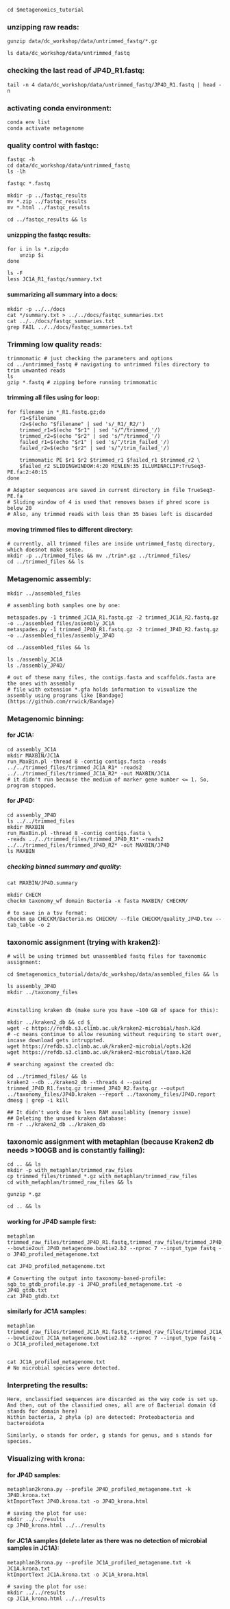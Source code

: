     cd $metagenomics_tutorial

### unzipping raw reads:

    gunzip data/dc_workshop/data/untrimmed_fastq/*.gz

    ls data/dc_workshop/data/untrimmed_fastq

### checking the last read of JP4D_R1.fastq:

    tail -n 4 data/dc_workshop/data/untrimmed_fastq/JP4D_R1.fastq | head -n


### activating conda environment: 

    conda env list
    conda activate metagenome

### quality control with fastqc:
    
    fastqc -h
    cd data/dc_workshop/data/untrimmed_fastq
    ls -lh

    fastqc *.fastq

    mkdir -p ../fastqc_results
    mv *.zip ../fastqc_results
    mv *.html ../fastqc_results

    cd ../fastqc_results && ls
    
#### unizpping the fastqc results:

    for i in ls *.zip;do
        unzip $i
    done

    ls -F
    less JC1A_R1_fastqc/summary.txt

#### summarizing all summary into a docs:

    mkdir -p ../../docs
    cat */summary.txt > ../../docs/fastqc_summaries.txt
    cat ../../docs/fastqc_summaries.txt
    grep FAIL ../../docs/fastqc_summaries.txt


### Trimming low quality reads:

    trimmomatic # just checking the parameters and options
    cd ../untrimmed_fastq # navigating to untrimmed files directory to trim unwanted reads
    ls
    gzip *.fastq # zipping before running trimmomatic


#### trimming all files using for loop:

    for filename in *_R1.fastq.gz;do   
        r1=$filename
        r2=$(echo "$filename" | sed 's/_R1/_R2/')
        trimmed_r1=$(echo "$r1" | sed 's/^/trimmed_'/)
        trimmed_r2=$(echo "$r2" | sed 's/^/trimmed_'/)
        failed_r1=$(echo "$r1" | sed 's/^/trim_failed_'/)
        failed_r2=$(echo "$r2" | sed 's/^/trim_failed_'/)
    
        trimmomatic PE $r1 $r2 $trimmed_r1 $failed_r1 $trimmed_r2 \
        $failed_r2 SLIDINGWINDOW:4:20 MINLEN:35 ILLUMINACLIP:TruSeq3-PE.fa:2:40:15
    done

    # Adapter sequences are saved in current directory in file TrueSeq3-PE.fa
    # Sliding window of 4 is used that removes bases if phred score is below 20
    # Also, any trimmed reads with less than 35 bases left is discarded

#### moving trimmed files to different directory:

    # currently, all trimmed files are inside untrimmed_fastq directory, which doesnot make sense.
    mkdir -p ../trimmed_files && mv ./trim*.gz ../trimmed_files/
    cd ../trimmed_files && ls

### Metagenomic assembly:

    mkdir ../assembled_files
    
    # assembling both samples one by one:
    
    metaspades.py -1 trimmed_JC1A_R1.fastq.gz -2 trimmed_JC1A_R2.fastq.gz -o ../assembled_files/assembly_JC1A
    metaspades.py -1 trimmed_JP4D_R1.fastq.gz -2 trimmed_JP4D_R2.fastq.gz -o ../assembled_files/assembly_JP4D

    cd ../assembled_files && ls

    ls ./assembly_JC1A
    ls ./assembly_JP4D/

    # out of these many files, the contigs.fasta and scaffolds.fasta are the ones with assembly
    # file with extension *.gfa holds information to visualize the assembly using programs like [Bandage](https://github.com/rrwick/Bandage)

### Metagenomic binning:
    
#### for JC1A:
    cd assembly_JC1A
    mkdir MAXBIN/JC1A
    run_MaxBin.pl -thread 8 -contig contigs.fasta -reads ../../trimmed_files/trimmed_JC1A_R1* -reads2 ../../trimmed_files/trimmed_JC1A_R2* -out MAXBIN/JC1A
    # it didn't run because the medium of marker gene number <= 1. So, program stopped.

#### for JP4D: 

    cd assembly_JP4D
    ls ../../trimmed_files
    mkdir MAXBIN
    run_MaxBin.pl -thread 8 -contig contigs.fasta \
    -reads ../../trimmed_files/trimmed_JP4D_R1* -reads2 ../../trimmed_files/trimmed_JP4D_R2* -out MAXBIN/JP4D
    ls MAXBIN

##### checking binned summary and quality:

    cat MAXBIN/JP4D.summary
    
    mkdir CHECM
    checkm taxonomy_wf domain Bacteria -x fasta MAXBIN/ CHECKM/

    # to save in a tsv format:
    checkm qa CHECKM/Bacteria.ms CHECKM/ --file CHECKM/quality_JP4D.txv --tab_table -o 2
    



### taxonomic assignment (trying with kraken2):

    # will be using trimmed but unassembled fastq files for taxonomic assignment:

    cd $metagenomics_tutorial/data/dc_workshop/data/assembled_files && ls
    
    ls assembly_JP4D
    mkdir ../taxonomy_files
    

    #installing kraken db (make sure you have ~100 GB of space for this):
   
    mkdir ../kraken2_db && cd $_
    wget -c https://refdb.s3.climb.ac.uk/kraken2-microbial/hash.k2d 
    # -c means continue to allow resuming without requiring to start over, incase download gets intruppted.
    wget https://refdb.s3.climb.ac.uk/kraken2-microbial/opts.k2d
    wget https://refdb.s3.climb.ac.uk/kraken2-microbial/taxo.k2d
    
    # searching against the created db:

    cd ../trimmed_files/ && ls
    kraken2 --db ../kraken2_db --threads 4 --paired trimmed_JP4D_R1.fastq.gz trimmed_JP4D_R2.fastq.gz --output ../taxonomy_files/JP4D.kraken --report ../taxonomy_files/JP4D.report
    dmesg | grep -i kill
    
    ## It didn't work due to less RAM availablity (memory issue)
    ## Deleting the unused kraken database: 
    rm -r ../kraken2_db ../kraken_db
    

### taxonomic assignment with metaphlan (because Kraken2 db needs >100GB and is constantly failing):
    
    cd .. && ls
    mkdir -p with_metaphlan/trimmed_raw_files
    cp trimmed_files/trimmed_*.gz with_metaphlan/trimmed_raw_files
    cd with_metaphlan/trimmed_raw_files && ls

    gunzip *.gz
    
    cd .. && ls
    
#### working for JP4D sample first:

    metaphlan trimmed_raw_files/trimmed_JP4D_R1.fastq,trimmed_raw_files/trimmed_JP4D_R2.fastq --bowtie2out JP4D_metagenome.bowtie2.b2 --nproc 7 --input_type fastq -o JP4D_profiled_metagenome.txt

    cat JP4D_profiled_metagenome.txt

    # Converting the output into taxonomy-based-profile:
    sgb_to_gtdb_profile.py -i JP4D_profiled_metagenome.txt -o JP4D_gtdb.txt
    cat JP4D_gtdb.txt

#### similarly for JC1A samples:

    metaphlan trimmed_raw_files/trimmed_JC1A_R1.fastq,trimmed_raw_files/trimmed_JC1A_R2.fastq --bowtie2out JC1A_metagenome.bowtie2.b2 --nproc 7 --input_type fastq -o JC1A_profiled_metagenome.txt

    
    cat JC1A_profiled_metagenome.txt
    # No microbial species were detected.    


### Interpreting the results:

    Here, unclassified sequences are discarded as the way code is set up.
    And then, out of the classified ones, all are of Bacterial domain (d stands for domain here)
    Within bacteria, 2 phyla (p) are detected: Proteobacteria and bacteroidota

    Similarly, o stands for order, g stands for genus, and s stands for species.

### Visualizing with krona:

#### for JP4D samples:
    
    metaphlan2krona.py --profile JP4D_profiled_metagenome.txt -k JP4D.krona.txt
    ktImportText JP4D.krona.txt -o JP4D_krona.html

    # saving the plot for use:
    mkdir ../../results
    cp JP4D_krona.html ../../results

#### for JC1A samples (delete later as there was no detection of microbial samples in JC1A):
    
    metaphlan2krona.py --profile JC1A_profiled_metagenome.txt -k JC1A.krona.txt
    ktImportText JC1A.krona.txt -o JC1A_krona.html

    # saving the plot for use:
    mkdir ../../results
    cp JC1A_krona.html ../../results











